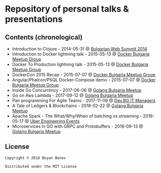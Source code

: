 # Repository of personal talks & presentations


## Contents (chronological)

* Introduction to Clojure - 2014-05-31 @
  [Bulgarian Web Summit 2014](https://www.facebook.com/events/1404644496447897/)
* Introduction to Docker lightning talk - 2015-05-13 @
  [Docker Bulgaria Meetup Group](http://www.meetup.com/Docker-Bulgaria/)
* Docker To Production lightning talk - 2015-05-13 @
  [Docker Bulgaria Meetup Group](http://www.meetup.com/Docker-Bulgaria/)
* DockerCon 2015 Recap - 2015-07-07 @
  [Docker Bulgaria Meetup Group](http://www.meetup.com/Docker-Bulgaria/)
* Angular/Phalcon/PSQL Docker-Compose demo - 2015-07-07 @
  [Docker Bulgaria Meetup Group](http://www.meetup.com/Docker-Bulgaria/)
* Inside Go Concurrency - 2017-06-06 @
  [Golang Bulgaria Meetup](https://www.meetup.com/Golang-Bulgaria/)
* Go on Aws Lambda - 2017-09-12 @
  [Golang Bulgaria Meetup](https://www.meetup.com/Golang-Bulgaria/)
* Pair programming For Agile Teams - 2017-11-09 @
  [Dev.BG IT Managers](http://dev.bg/%D1%81%D1%8A%D0%B1%D0%B8%D1%82%D0%B8%D0%B5/pair-programming-for-agile-teams/)
* A Tale of Ledgers & Blockchains - 2018-02-22 @
  [Golang Bulgaria Meetup](https://www.meetup.com/Golang-Bulgaria/)
* Apache Spark - The What/Why/When of batching vs streaming - 2018-05-17 @
  [Uber Engineering Events](https://www.meetup.com/Uber-Engineering-Events-Sofia/)
* Microservices in GO with GRPC and Protobuffers - 2018-09-13 @
  [Golang Bulgaria Meetup](https://www.meetup.com/Golang-Bulgaria/)

## License

    Copyright © 2018 Boyan Bonev

    Distributed under the MIT License

